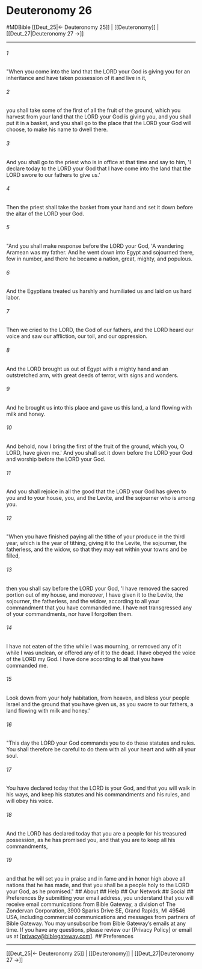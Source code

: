 # Deuteronomy 26
#MDBible
[[Deut_25|← Deuteronomy 25]] | [[Deuteronomy]] | [[Deut_27|Deuteronomy 27 →]]

***


###### 1 
"When you come into the land that the LORD your God is giving you for an inheritance and have taken possession of it and live in it, 

###### 2 
you shall take some of the first of all the fruit of the ground, which you harvest from your land that the LORD your God is giving you, and you shall put it in a basket, and you shall go to the place that the LORD your God will choose, to make his name to dwell there. 

###### 3 
And you shall go to the priest who is in office at that time and say to him, 'I declare today to the LORD your God that I have come into the land that the LORD swore to our fathers to give us.' 

###### 4 
Then the priest shall take the basket from your hand and set it down before the altar of the LORD your God. 

###### 5 
"And you shall make response before the LORD your God, 'A wandering Aramean was my father. And he went down into Egypt and sojourned there, few in number, and there he became a nation, great, mighty, and populous. 

###### 6 
And the Egyptians treated us harshly and humiliated us and laid on us hard labor. 

###### 7 
Then we cried to the LORD, the God of our fathers, and the LORD heard our voice and saw our affliction, our toil, and our oppression. 

###### 8 
And the LORD brought us out of Egypt with a mighty hand and an outstretched arm, with great deeds of terror, with signs and wonders. 

###### 9 
And he brought us into this place and gave us this land, a land flowing with milk and honey. 

###### 10 
And behold, now I bring the first of the fruit of the ground, which you, O LORD, have given me.' And you shall set it down before the LORD your God and worship before the LORD your God. 

###### 11 
And you shall rejoice in all the good that the LORD your God has given to you and to your house, you, and the Levite, and the sojourner who is among you. 

###### 12 
"When you have finished paying all the tithe of your produce in the third year, which is the year of tithing, giving it to the Levite, the sojourner, the fatherless, and the widow, so that they may eat within your towns and be filled, 

###### 13 
then you shall say before the LORD your God, 'I have removed the sacred portion out of my house, and moreover, I have given it to the Levite, the sojourner, the fatherless, and the widow, according to all your commandment that you have commanded me. I have not transgressed any of your commandments, nor have I forgotten them. 

###### 14 
I have not eaten of the tithe while I was mourning, or removed any of it while I was unclean, or offered any of it to the dead. I have obeyed the voice of the LORD my God. I have done according to all that you have commanded me. 

###### 15 
Look down from your holy habitation, from heaven, and bless your people Israel and the ground that you have given us, as you swore to our fathers, a land flowing with milk and honey.' 

###### 16 
"This day the LORD your God commands you to do these statutes and rules. You shall therefore be careful to do them with all your heart and with all your soul. 

###### 17 
You have declared today that the LORD is your God, and that you will walk in his ways, and keep his statutes and his commandments and his rules, and will obey his voice. 

###### 18 
And the LORD has declared today that you are a people for his treasured possession, as he has promised you, and that you are to keep all his commandments, 

###### 19 
and that he will set you in praise and in fame and in honor high above all nations that he has made, and that you shall be a people holy to the LORD your God, as he promised." ## About ## Help ## Our Network ## Social ## Preferences By submitting your email address, you understand that you will receive email communications from Bible Gateway, a division of The Zondervan Corporation, 3900 Sparks Drive SE, Grand Rapids, MI 49546 USA, including commercial communications and messages from partners of Bible Gateway. You may unsubscribe from Bible Gateway&rsquo;s emails at any time. If you have any questions, please review our [Privacy Policy] or email us at [privacy@biblegateway.com]. ## Preferences

***

[[Deut_25|← Deuteronomy 25]] | [[Deuteronomy]] | [[Deut_27|Deuteronomy 27 →]]
